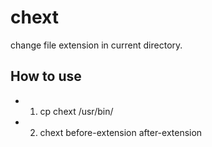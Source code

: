 # chext
change file extension in current directory.

## How to use
- 1. cp chext /usr/bin/
- 2. chext before-extension after-extension









